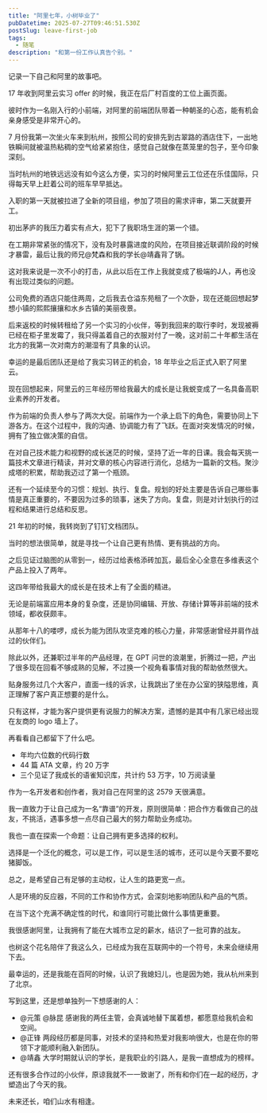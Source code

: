 ```yaml
---
title: "阿里七年，小树毕业了"
pubDatetime: 2025-07-27T09:46:51.530Z
postSlug: leave-first-job
tags:
  - 随笔
description: "和第一份工作认真告个别。"
---
```


记录一下自己和阿里的故事吧。

17 年收到阿里云实习 offer 的时候，我正在后厂村百度的工位上画页面。

彼时作为一名刚入行的小前端，对阿里的前端团队带着一种朝圣的心态，能有机会亲身感受是非常开心的。

7 月份我第一次坐火车来到杭州，按照公司的安排先到古翠路的酒店住下，一出地铁瞬间就被温热粘稠的空气给紧紧抱住，感觉自己就像在蒸笼里的包子，至今印象深刻。

当时杭州的地铁远远没有如今这么方便，实习的时候阿里云工位还在乐佳国际，只得每天早上赶着公司的班车早早抵达。

入职的第一天就被拉进了全新的项目组，参加了项目的需求评审，第二天就要开工。

初出茅庐的我压力着实有点大，犯下了我职场生涯的第一个错。

在工期非常紧张的情况下，没有及时暴露进度的风险，在项目接近联调阶段的时候才暴雷，最后让我的师兄@梵森和我的学长@靖鑫背了锅。

这对我来说是一次不小的打击，从此以后在工作上我就变成了极端的J人，再也没有出现过类似的问题。

公司免费的酒店只能住两周，之后我去仓溢东苑租了一个次卧，现在还能回想起梦想小镇的熙熙攘攘和水乡古镇的美丽夜景。

后来返校的时候转租给了另一个实习的小伙伴，等到我回来的取行李时，发现被褥已经在柜子里发霉了，我只得盖着自己的衣服对付了一晚，这对前二十年都生活在北方的我第一次对南方的潮湿有了具象的认识。

幸运的是最后团队还是给了我实习转正的机会，18 年毕业之后正式入职了阿里云。

现在回想起来，阿里云的三年经历带给我最大的成长是让我蜕变成了一名具备高职业素养的开发者。

作为前端的负责人参与了两次大促。前端作为一个承上启下的角色，需要协同上下游各方。在这个过程中，我的沟通、协调能力有了飞跃。在面对突发情况的时候，拥有了独立做决策的自信。

在对自己技术能力和视野的成长迷茫的时候，坚持了近一年的日课。我会每天挑一篇技术文章进行精读，并对文章的核心内容进行消化，总结为一篇新的文档。聚沙成塔的积累，帮助我迈过了第一个瓶颈。

还有一个延续至今的习惯：规划、执行、复盘。规划的好处主要是告诉自己哪些事情是真正重要的，不要因为过多的琐事，迷失了方向。复盘，则是对计划执行的过程和结果进行总结和反思。

21 年初的时候，我转岗到了钉钉文档团队。

当时的想法很简单，就是寻找一个让自己更有热情、更有挑战的方向。

之后见证过脑图的从零到一，经历过给表格添砖加瓦，最后全心全意在多维表这个产品上投入了两年。

这四年带给我最大的成长是在技术上有了全面的精进。

无论是前端富应用本身的复杂度，还是协同编辑、开放、存储计算等非前端的技术领域，都收获颇丰。

从那年十八的喽啰，成长为能为团队攻坚克难的核心力量，非常感谢曾经并肩作战过的伙伴们。

除此以外，还兼职过半年的产品经理，在 GPT 问世的浪潮里，折腾过一把，产出了很多现在回看不够成熟的见解，不过换一个视角看事情对我的帮助依然很大。

贴身服务过几个大客户，直面一线的诉求，让我跳出了坐在办公室的狭隘思维，真正理解了客户真正想要的是什么。

只有这样，才能为客户提供更有说服力的解决方案，遗憾的是其中有几家已经出现在友商的 logo 墙上了。

再看看自己都留下了什么吧。

- 年均六位数的代码行数
- 44 篇 ATA 文章，约 20 万字
- 三个见证了我成长的语雀知识库，共计约 53 万字，10 万阅读量

作为一名开发者和创作者，我对自己在阿里的这 2579 天很满意。

我一直致力于让自己成为一名“靠谱”的开发，原则很简单：把合作方看做自己的战友，不挑活，遇事多想一点尽自己最大的努力帮助业务成功。

我也一直在探索一个命题：让自己拥有更多选择的权利。

选择是一个泛化的概念，可以是工作，可以是生活的城市，还可以是今天要不要吃猪脚饭。

总之，是希望自己有足够的主动权，让人生的路更宽一点。

人是环境的反应器，不同的工作和协作方式，会深刻地影响团队和产品的气质。

在当下这个充满不确定性的时代，和谁同行可能比做什么事情更重要。

我很感谢阿里，让我拥有了能在大城市立足的薪水，结识了一批可靠的战友。

也树这个花名陪伴了我这么久，已经成为我在互联网中的一个符号，未来会继续用下去。

最幸运的，还是我能在百阿的时候，认识了我媳妇儿，也是因为她，我从杭州来到了北京。

写到这里，还是想单独列一下想感谢的人：

- @元策 @脉昆 感谢我的两任主管，会真诚地替下属着想，都愿意给我机会和空间。
- @正锋 两段经历都是同事，对技术的坚持和热爱对我影响很大，也是在你的带领下才能顺利融入新团队。
- @靖鑫 大学时期就认识的学长，是我职业的引路人，是我一直想成为的榜样。

还有很多合作过的小伙伴，原谅我就不一一致谢了，所有和你们在一起的经历，才塑造出了今天的我。

未来还长，咱们山水有相逢。
